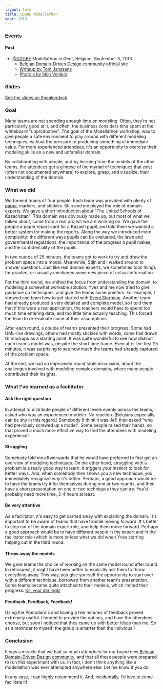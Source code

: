 ```yaml
---
layout: talk
title: DDDBE Modellathon
year: 2013
---
```


### Events

#### Past

- [@DDDBE](http://domaindriven.be) Modellathon in Gent, Belgium, September 3, 2013
  - [Belgian Domain-Driven Design community](http://domaindriven.be) official site
  - [Writeup by Tom Janssens](http://tojans.me/blog/2013/09/04/the-very-first-dddbe-event-the-modellathon/)
  - [Photo's by Stijn Volders](http://www.flickr.com/photos/91274760@N08/sets/72157635393106480/)

### Slides

<script async class="speakerdeck-embed" data-id="105cfa00f86b0130e851227600bb7d26" data-ratio="1.33333333333333" src="//speakerdeck.com/assets/embed.js"></script>
[See the slides on Speakerdeck](https://speakerdeck.com/mathiasverraes/dddbe-modellathon-2013)

### Goal

Many teams are not spending enough time on modeling. Often, they're not particularly good at it, and often, the business
considers time spent at the whiteboard "unproductive". The goal of the Modellathon workshop, was to give people a safe
environment to play around with different modeling techniques, without the pressure of producing something of immediate
value. For more experienced attendees, it's an opportunity to exercise their modeling skills on a new and unfamiliar domain.

By collaborating with people, and by learning from the models of the other teams, the attendees get a glimpse of the myriad
 of techniques that exist (often not documented anywhere) to explore, grasp, and visualize, their understanding of the domain.

### What we did

We formed teams of four people. Each team was provided with plenty of [paper](http://www.ikea.com/be/nl/catalog/products/20152281/),
markers, and stickies. Stijn and me played the role of domain experts. We gave a short introduction about "The United Schools of Kazachstan".
This domain was obviously made up, but most of what we talked about, came from a real project we are working on. We gave the people a
paper report card for a Kazach pupil, and told them we wanted a better system for making the reports. Along the way we introduced
more complexity: the different ways pupils can be evaluated, the laws and governmental regulations, the importance of the progress a pupil
 makes, and the confidentiality of the pupils.

In two rounds of 25 minutes, the teams got to work to try and draw the problem space into a model. Meanwhile, Stijn and I walked around to answer questions.
Just like real domain experts, we sometimes took things for granted, or casually mentioned some new piece of critical information.

For the third round, we shifted the focus from understanding the domain, to modeling a somewhat workable solution. Yves and me
now tried to give guidance on techniques, and give the teams some pointers. For example, I showed one team how to get started with
[Event Storming](http://verraes.net/2013/08/facilitating-event-storming/). Another team had already produced a very detailed
and complete model, so I told them that if this were a real application, the teachers would have to spend too much time entering
data, and too little time actually teaching. This forced the team to re-evaluate some of their assumptions.

After each round, a couple of teams presented their progress. Some had UML-like drawings, others had mostly stickies with words, some had
drawn UI mockups as a starting point. It was quite wonderful to see how distinct each team's model was, despite the short time frame.
Even after the first 25 minutes, it was surprising to see how much the teams had already captured of the problem space.

At the end, we had an improvised round table discussion, about the challenges involved with modeling complex domains, where many people
contributed their insights.


### What I've learned as a facilitator


#### Ask the right question

In attempt to distribute people of different levels evenly across the teams, I asked who was an experienced modeler. No reaction.
 (Belgians especially can be shy in this regard.)
Somebody (I think it was Jef) then asked "who had previously screwed up a model". Some people raised their hands, so that
proved a much more effective way to find the attendees with modeling experience!

#### Struggling

Somebody told me aftwerwards that he would have preferred to first get an overview of modeling techniques. On the other hand,
struggling with a problem is a really good way to learn. It triggers your instinct to look for better ways. And, when somebody
then shows you a new technique, you immediately recognize why it's better. Perhaps, a good approach would be to have the teams
try it for themselves during one or two rounds, and then have a short presentation on one or two techniques they can try.
You'd probably need more time, 3-4 hours at least.

#### Be very attentive

As a facilitator, it's easy to get carried away with explaining the domain. It's important to be aware of teams that have trouble
 moving forward. It's better to step out of the domain expert role, and help them move forward. Perhaps a good approach would be to
 have different people in the expert and in the facilitator role (which is more or less what we did when Yves starting helping
 out in the third round.

#### Throw away the models

We gave teams the choice of working on the same model round after round. In retrospect, it might have been better to explicitly
ask them to throw everything away. This way, you give yourself the opportunity to start over with a different technique, borrowed
from another team's presentation. Some teams became quite attached to their models, which limited their progress. [Kill your darlings!](http://c2.com/cgi/wiki?PlanToThrowOneAway)

#### Feedback, Feedback, Feedback!

Using the Pomodoro's and having a few minutes of feedback proved extremely useful. I tended to provide the options, and have
the attendees choose, but soon I noticed that they came up with better ideas than me. So as a reminder to myself: the group
is smarter than the individual!

### Conclusion

It was a miracle that we had so much attendees for our brand new [Belgian Domain-Driven Design community](http://domaindriven.be),
and that all these people were prepared to run this experiment with us. In fact, I don't think anything like a modellathon
was ever attempted anywhere else. Let me know if you do.

In any case, I can highly recommend it. And, incidentally, I'd love to come facilitate it!